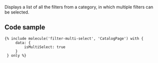Displays a list of all the filters from a category, in which multiple filters can be selected.

## Code sample

```
{% include molecule('filter-multi-select', 'CatalogPage') with {
     data: {
         isMultiSelect: true
     }
 } only %}
```

